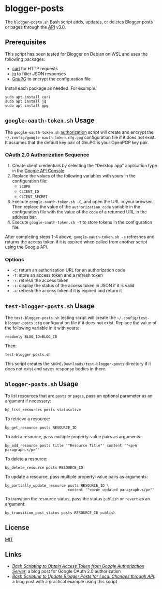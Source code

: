 # blogger-posts #

<!-- Bash script that adds, updates, or deletes Blogger post or page through
API -->

The `blogger-posts.sh` Bash script adds, updates, or deletes Blogger posts or
pages through the [API](https://developers.google.com/blogger) v3.0.

## Prerequisites ##

This script has been tested for Blogger on Debian on WSL and uses the following
packages:

  * [curl](https://curl.se/) for HTTP requests
  * [jq](https://jqlang.github.io/jq/) to filter JSON responses
  * [GnuPG](https://gnupg.org/index.html) to encrypt the configuration file

Install each package as needed.  For example:

``` shell
sudo apt install curl
sudo apt install jq
sudo apt install gpg
```

## `google-oauth-token.sh` Usage ##

The `google-oauth-token.sh`
[authorization](https://developers.google.com/identity/protocols/oauth2) script
will create and encrypt the `~/.config/google-oauth-token.cfg.gpg`
configuration file if it does not exist.  It assumes that the default key pair
of GnuPG is your OpenPGP key pair.

### OAuth 2.0 Authorization Sequence ###

 1. Create client credentials by selecting the “Desktop app” application type
    in the [Google API Console](https://console.developers.google.com/).
 2. Replace the values of the following variables with yours in the
    configuration file:
    * `SCOPE`
    * `CLIENT_ID`
    * `CLIENT_SECRET`
 3. Execute `google-oauth-token.sh -C`, and open the URL in your browser.  Then
    replace the value of the `authorization_code` variable in the configuration
    file with the value of the `code` of a returned URL in the address bar.
 4. Execute `google-oauth-token.sh -T` to store tokens in the configuration
    file.

After completing steps 1-4 above, `google-oauth-token.sh -a` refreshes and
returns the access token if it is expired when called from another script using
the Google API.

### Options ###

  * `-C`: return an authorization URL for an authorization code
  * `-T`: store an access token and a refresh token
  * `-r`: refresh the access token
  * `-i`: display the status of the access token in JSON if it is valid
  * `-a`: refresh the access token if it is expired and return it

## `test-blogger-posts.sh` Usage ##

The `test-blogger-posts.sh` testing script will create the
`~/.config/test-blogger-posts.cfg` configuration file if it does not exist.
Replace the value of the following variable in it with yours:

``` shell
readonly BLOG_ID=BLOG_ID
```

Then:

``` shell
test-blogger-posts.sh
```

This script creates the `$HOME/Downloads/test-blogger-posts` directory if it
does not exist and saves response bodies in there.

## `blogger-posts.sh` Usage ##

To list resources that are `posts` or `pages`, pass an optional parameter as an
argument if necessary:

``` shell
bp_list_resources posts status=live
```

To retrieve a resource:

``` shell
bp_get_resource posts RESOURCE_ID
```

To add a resource, pass multiple property-value pairs as arguments:

``` shell
bp_add_resource posts title '"Resource Title"' content '"<p>A paragraph.</p>"'
```

To delete a resource:

``` shell
bp_delete_resource posts RESOURCE_ID
```

To update a resource, pass multiple property-value pairs as arguments:

``` shell
bp_partially_update_resource posts RESOURCE_ID \
                             content '"<p>An updated paragraph.</p>"'
```

To transition the resource status, pass the status `publish` or `revert` as an
argument:

``` shell
bp_transition_post_status posts RESOURCE_ID publish
```

## License ##

[MIT](LICENSE.md)

## Links ##

  * [*Bash Scripting to Obtain Access Token from Google Authorization
    Server*](https://carmine560.blogspot.com/2021/04/bash-scripting-to-obtain-access-token.html):
    a blog post for Google OAuth 2.0 authorization
  * [*Bash Scripting to Update Blogger Posts for Local Changes through
    API*](https://carmine560.blogspot.com/2021/04/bash-scripting-to-update-posts-through.html):
    a blog post with a practical example using this script
